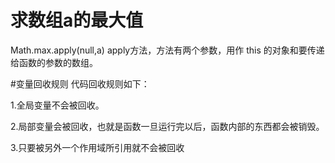 # 求数组a的最大值
Math.max.apply(null,a)
apply方法，方法有两个参数，用作 this 的对象和要传递给函数的参数的数组。

#变量回收规则
代码回收规则如下：

1.全局变量不会被回收。

2.局部变量会被回收，也就是函数一旦运行完以后，函数内部的东西都会被销毁。

3.只要被另外一个作用域所引用就不会被回收